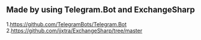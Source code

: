## Made by using Telegram.Bot and ExchangeSharp

1.https://github.com/TelegramBots/Telegram.Bot
2.https://github.com/jjxtra/ExchangeSharp/tree/master
